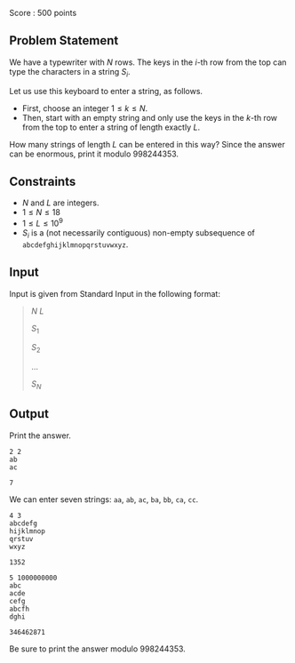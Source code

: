 Score : $500$ points

## Problem Statement

We have a typewriter with $N$ rows. The keys in the $i$-th row from the top can type the characters in a string $S_i$.

Let us use this keyboard to enter a string, as follows.

- First, choose an integer $1 \le k \le N$.
- Then, start with an empty string and only use the keys in the $k$-th row from the top to enter a string of length exactly $L$.

How many strings of length $L$ can be entered in this way?
Since the answer can be enormous, print it modulo $998244353$.

## Constraints

- $N$ and $L$ are integers.
- $1 \le N \le 18$
- $1 \le L \le 10^9$
- $S_i$ is a (not necessarily contiguous) non-empty subsequence of `abcdefghijklmnopqrstuvwxyz`.

## Input

Input is given from Standard Input in the following format:

> $N$ $L$
> 
> $S_1$
> 
> $S_2$
> 
> $\dots$
> 
> $S_N$

## Output

Print the answer.

```input1
2 2
ab
ac
```

```output1
7
```

We can enter seven strings: `aa`, `ab`, `ac`, `ba`, `bb`, `ca`, `cc`.

```input2
4 3
abcdefg
hijklmnop
qrstuv
wxyz
```

```output2
1352
```

```input3
5 1000000000
abc
acde
cefg
abcfh
dghi
```

```output3
346462871
```

Be sure to print the answer modulo $998244353$.